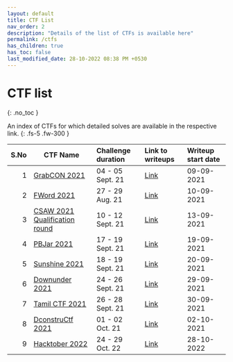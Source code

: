 ```yaml
---
layout: default
title: CTF List
nav_order: 2
description: "Details of the list of CTFs is available here"
permalink: /ctfs
has_children: true
has_toc: false
last_modified_date: 28-10-2022 08:38 PM +0530
---
```


# CTF list

{: .no_toc }

An index of CTFs for which detailed solves are available in the respective link.
{: .fs-5 .fw-300 }

| S.No | CTF Name                                                        | Challenge duration | Link to writeups            | Writeup start date |
| ---: | --------------------------------------------------------------- | :----------------- | :-------------------------- | :----------------- |
|    1 | [GrabCON 2021](https://ctftime.org/event/1353)                  | 04 - 05 Sept. 21   | [Link](ctfs/grabcon21)      | 09-09-2021         |
|    2 | [FWord 2021](https://ctftime.org/event/1405)                    | 27 - 29 Aug. 21    | [Link](ctfs/fword21)        | 10-09-2021         |
|    3 | [CSAW 2021 Qualification round](https://ctftime.org/event/1315) | 10 - 12 Sept. 21   | [Link](ctfs/csaw21)         | 13-09-2021         |
|    4 | [PBJar 2021](https://ctftime.org/event/1430)                    | 17 - 19 Sept. 21   | [Link](ctfs/pbjar21)        | 19-09-2021         |
|    5 | [Sunshine 2021](https://ctftime.org/event/1441)                 | 18 - 19 Sept. 21   | [Link](ctfs/sunshine21)     | 20-09-2021         |
|    6 | [Downunder 2021](https://ctftime.org/event/1312)                | 24 - 26 Sept. 21   | [Link](ctfs/downunder21)    | 29-09-2021         |
|    7 | [Tamil CTF 2021](https://ctftime.org/event/1440)                | 26 - 28 Sept. 21   | [Link](ctfs/tamilctf21)     | 30-09-2021         |
|    8 | [DconstruCtf 2021](https://ctftime.org/event/1453)              | 01 - 02 Oct. 21    | [Link](ctfs/deconstructf21) | 02-10-2021         |
|    9 | [Hacktober 2022](.hacktober22.md)                               | 24 - 29 Oct. 22    | [Link](ctfs/hacktober22.md) | 28-10-2022         |
